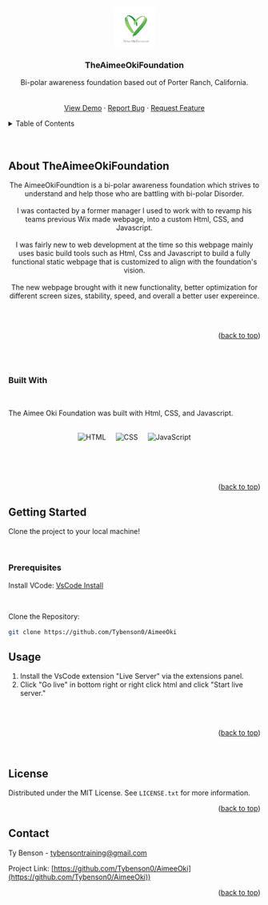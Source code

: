 <!-- Improved compatibility of back to top link: See: https://github.com/othneildrew/Best-README-Template/pull/73 -->
<a name="readme-top"></a>






<!-- PROJECT LOGO -->
<br />
<div align="center">
    <img src="imgs/heart.png" alt="Pi-image" width="80" height="80">

  <h3 align="center">TheAimeeOkiFoundation</h3>

  <p align="center">
    Bi-polar awareness foundation based out of Porter Ranch, California.
    <br />
    <br />
    <br />
    <a href="https://aimeeokifoundation.com">View Demo</a>
    ·
    <a href="https://github.com/Tybenson0/AimeeOki/issues">Report Bug</a>
    ·
    <a href="https://github.com/Tybenson0/AimeeOki/pulls">Request Feature</a>
  </p>
</div>



<!-- TABLE OF CONTENTS -->
<details>
  <summary>Table of Contents</summary>
  <ol>
    <li>
      <a href="#about-the-project">About The TheAimeeOkiFoundation</a>
      <ul>
        <li><a href="#built-with">Built With</a></li>
      </ul>
    </li>
    <li>
      <a href="#getting-started">Getting Started</a>
      <ul>
        <li><a href="#prerequisites">Prerequisites</a></li>
      </ul>
    </li>
    <li><a href="#usage">Usage</a></li>
    <li><a href="#license">License</a></li>
    <li><a href="#contact">Contact</a></li>
  </ol>
</details>

<br />
<br />



<!-- ABOUT THE PROJECT -->
## About TheAimeeOkiFoundation
<div align="center">
</div>
<p align="center">The AimeeOkiFoundtion is a bi-polar awareness foundation which strives to understand and help those who are battling with bi-polar Disorder.
   <br />
     <br />
    I was contacted by a former manager I used to work with to revamp his teams previous Wix made webpage, into a custom Html, CSS, and Javascript. 
   <br />
   <br />
  I was fairly new to web development at the time so this webpage mainly uses basic build tools such as Html, Css and Javascript to build a fully functional static webpage that is customized to align with the foundation's vision. 
   <br />
   <br />
  The new webpage brought with it new functionality, better optimization for different screen sizes, stability, speed, and overall a better user expereince.</p>
   <br />
    <br />

<p align="right">(<a href="#readme-top">back to top</a>)</p>
<br />
<br />



### Built With
<br />

The Aimee Oki Foundation was built with Html, CSS, and Javascript.
<br />
<br />

<div align="center">
  <img src="https://img.shields.io/badge/HTML-Markup-orange?style=for-the-badge&logo=html5" alt="HTML">
  &nbsp;&nbsp;&nbsp;
  <img src="https://img.shields.io/badge/CSS-Style-blue?style=for-the-badge&logo=css3" alt="CSS">
  &nbsp;&nbsp;&nbsp;
  <img src="https://img.shields.io/badge/JavaScript-Language-yellow?style=for-the-badge&logo=javascript" alt="JavaScript">
</div>


<br />
<br />
<br />
<br />


<p align="right">(<a href="#readme-top">back to top</a>)</p>



<!-- GETTING STARTED -->
## Getting Started

Clone the project to your local machine!

<br />

### Prerequisites

  <p>Install VCode: <a href="https://code.visualstudio.com/download">VsCode Install</a></p> 
  <br />

  Clone the Repository:
  ```sh
  git clone https://github.com/Tybenson0/AimeeOki
  ```




<!-- USAGE EXAMPLES -->
## Usage


1. Install the VsCode extension "Live Server" via the extensions panel.
2. Click "Go live" in bottom right or right click html and click "Start live server."

<br />
<br />




<p align="right">(<a href="#readme-top">back to top</a>)</p>




<br />

<!-- LICENSE -->
## License

Distributed under the MIT License. See `LICENSE.txt` for more information.

<p align="right">(<a href="#readme-top">back to top</a>)</p>



<!-- CONTACT -->
## Contact

Ty Benson -  tybensontraining@gmail.com

Project Link: [https://github.com/Tybenson0/AimeeOki](https://github.com/Tybenson0/AimeeOki))

<p align="right">(<a href="#readme-top">back to top</a>)</p>
